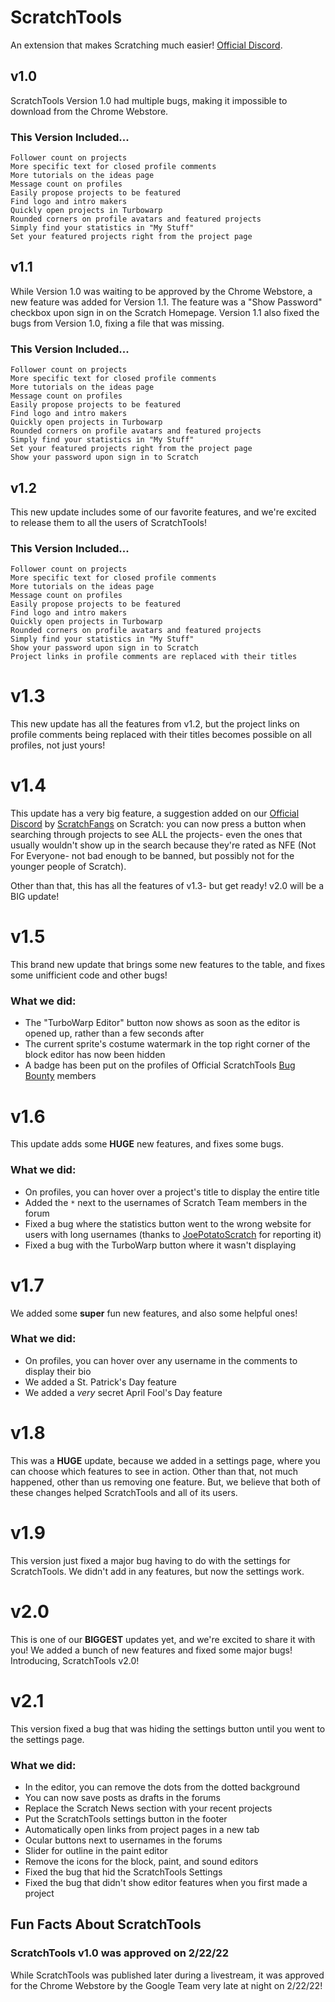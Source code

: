 # ScratchTools
An extension that makes Scratching much easier! [Official Discord](https://discord.gg/5AkUsCbEsy).

## v1.0
ScratchTools Version 1.0 had multiple bugs, making it impossible to download from the Chrome Webstore.

### This Version Included...
```
Follower count on projects
More specific text for closed profile comments
More tutorials on the ideas page
Message count on profiles
Easily propose projects to be featured
Find logo and intro makers
Quickly open projects in Turbowarp
Rounded corners on profile avatars and featured projects
Simply find your statistics in "My Stuff"
Set your featured projects right from the project page
```


## v1.1
While Version 1.0 was waiting to be approved by the Chrome Webstore, a new feature was added for Version 1.1. The feature was a "Show Password" checkbox upon sign in on the Scratch Homepage. Version 1.1 also fixed the bugs from Version 1.0, fixing a file that was missing.

### This Version Included...
```
Follower count on projects
More specific text for closed profile comments
More tutorials on the ideas page
Message count on profiles
Easily propose projects to be featured
Find logo and intro makers
Quickly open projects in Turbowarp
Rounded corners on profile avatars and featured projects
Simply find your statistics in "My Stuff"
Set your featured projects right from the project page
Show your password upon sign in to Scratch
```

## v1.2
This new update includes some of our favorite features, and we're excited to release them to all the users of ScratchTools!

### This Version Included...
```
Follower count on projects
More specific text for closed profile comments
More tutorials on the ideas page
Message count on profiles
Easily propose projects to be featured
Find logo and intro makers
Quickly open projects in Turbowarp
Rounded corners on profile avatars and featured projects
Simply find your statistics in "My Stuff"
Show your password upon sign in to Scratch
Project links in profile comments are replaced with their titles
```

# v1.3
This new update has all the features from v1.2, but the project links on profile comments being replaced with their titles becomes possible on all profiles, not just yours!

# v1.4
This update has a very big feature, a suggestion added on our [Official Discord](https://discord.gg/5AkUsCbEsy) by [ScratchFangs](https://scratch.mit.edu/users/Scratchfangs/) on Scratch: you can now press a button when searching through projects to see ALL the projects- even the ones that usually wouldn't show up in the search because they're rated as NFE (Not For Everyone- not bad enough to be banned, but possibly not for the younger people of Scratch).

Other than that, this has all the features of v1.3- but get ready! v2.0 will be a BIG update!

# v1.5
This brand new update that brings some new features to the table, and fixes some unifficient code and other bugs!

### What we did:
- The "TurboWarp Editor" button now shows as soon as the editor is opened up, rather than a few seconds after
- The current sprite's costume watermark in the top right corner of the block editor has now been hidden
- A badge has been put on the profiles of Official ScratchTools [Bug Bounty](https://discord.gg/5AkUsCbEsy) members

# v1.6
This update adds some **HUGE** new features, and fixes some bugs.

### What we did:
- On profiles, you can hover over a project's title to display the entire title
- Added the `*` next to the usernames of Scratch Team members in the forum
- Fixed a bug where the statistics button went to the wrong website for users with long usernames (thanks to [JoePotatoScratch](https://scratch.mit.edu/users/JoePotatoScratch/) for reporting it)
- Fixed a bug with the TurboWarp button where it wasn't displaying

# v1.7
We added some **super** fun new features, and also some helpful ones!

### What we did:
- On profiles, you can hover over any username in the comments to display their bio
- We added a St. Patrick's Day feature
- We added a *very* secret April Fool's Day feature

# v1.8
This was a **HUGE** update, because we added in a settings page, where you can choose which features to see in action. Other than that, not much happened, other than us removing one feature. But, we believe that both of these changes helped ScratchTools and all of its users.

# v1.9
This version just fixed a major bug having to do with the settings for ScratchTools. We didn't add in any features, but now the settings work.

# v2.0
This is one of our **BIGGEST** updates yet, and we're excited to share it with you! We added a bunch of new features and fixed some major bugs! Introducing, ScratchTools v2.0!

# v2.1
This version fixed a bug that was hiding the settings button until you went to the settings page.

### What we did:
- In the editor, you can remove the dots from the dotted background
- You can now save posts as drafts in the forums
- Replace the Scratch News section with your recent projects
- Put the ScratchTools settings button in the footer
- Automatically open links from project pages in a new tab
- Ocular buttons next to usernames in the forums
- Slider for outline in the paint editor
- Remove the icons for the block, paint, and sound editors
- Fixed the bug that hid the ScratchTools Settings
- Fixed the bug that didn't show editor features when you first made a project

## Fun Facts About ScratchTools
### ScratchTools v1.0 was approved on 2/22/22
While ScratchTools was published later during a livestream, it was approved for the Chrome Webstore by the Google Team very late at night on 2/22/22!
